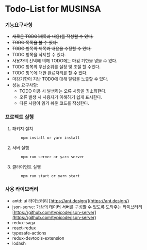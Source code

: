 # Todo-List for MUSINSA

### 기능요구사항
* ~~새로운 TODO(제목과 내용)를 작성할 수 있다.~~
* ~~TODO 목록을 볼 수 있다.~~
* ~~TODO 항목의 제목과 내용을 수정할 수 있다.~~
* TODO 항목을 삭제할 수 있다.
* 사용자의 선택에 의해 TODO에는 마감 기한을 넣을 수 있다.
* TODO 항목의 우선순위를 설정 및 조절 할 수있다.
* TODO 항목에 대한 완료처리를 할 수 있다.
* 마감기한이 지난 TODO에 대해 알림을 노출할 수 있다.
* 성능 요구사항:
  - TODO 이용 시 발생하는 오류 사항을 최소화한다.
  - 오류 발생 시 사용자가 이해하기 쉽게 표시한다.
  - 다른 사람이 읽기 쉬운 코드를 작성한다.

### 프로젝트 실행
1. 패키지 설치
    ```bash
        npm install or yarn install
    ```
2. 서버 실행
    ```bash
        npm run server or yarn server
    ```
3. 클라이언트 실행
    ```bash
        npm run start or yarn start
    ```
### 사용 라이브러리
- antd: ui 라이브러리 [https://ant.design/](https://ant.design/)
- json-serve: 가상의 데이터 서버를 구성할 수 있도록 도와주는 라이브러리 [https://github.com/typicode/json-server](https://github.com/typicode/json-server)
- redux-saga
- react-redux
- typesafe-actions
- redux-devtools-extension
- lodash
